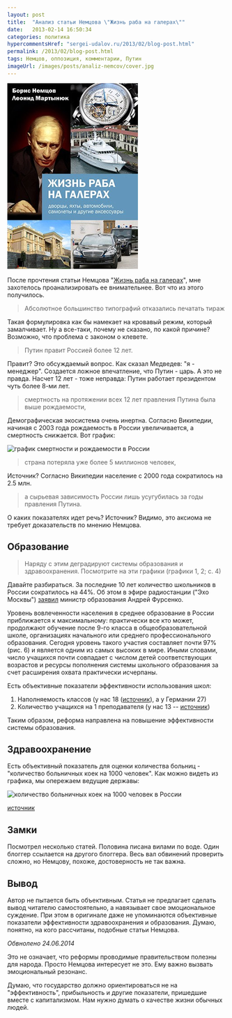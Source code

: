 ```yaml
---
layout: post
title:  "Анализ статьи Немцова \"Жизнь раба на галерах\""
date:   2013-02-14 16:50:34
categories: политика
hypercommentsHref: "sergei-udalov.ru/2013/02/blog-post.html"
permalink: /2013/02/blog-post.html
tags: Немцов, оппозиция, комментарии, Путин
imageUrl: /images/posts/analiz-nemcov/cover.jpg
---
```


![](/images/posts/analiz-nemcov/cover.jpg)


После прочтения статьи Немцова "[Жизнь раба на галерах](http://www.putin-itogi.ru/rab-na-galerah/)", мне захотелось проанализировать ее внимательнее. Вот что из этого получилось.

> Абсолютное большинство типографий отказались печатать тираж

Такая формулировка как бы намекает на кровавый режим, который замалчивает. Ну а все-таки, почему не сказано, по какой причине? Возможно, что проблема с законом о клевете.

> Путин правит Россией более 12 лет.

 Правит? Это обсуждаемый вопрос. Как сказал Медведев: "я - менеджер". Создается ложное впечатление, что Путин - царь. А это не правда. Насчет 12 лет - тоже неправда: Путин работает президентом чуть более 8-ми лет.

> смертность на протяжении всех 12 лет правления Путина была выше рождаемости,

Демографическая экосистема очень инертна. Согласно Википедии, начиная с 2003 года рождаемость в России увеличивается, а смертность снижается. Вот график:

![график смертности и рождаемости в России](/images/posts/analiz-nemcov/rozhdaemost.png "график смертности и рождаемости в России")

> страна потеряла уже более 5 миллионов человек, 

Источник? Согласно Википедии население с 2000 года сократилось на 2.5 млн.

> а сырьевая зависимость России лишь усугубилась за годы правления Путина.

О каких показателях идет речь? Источник? Видимо, это аксиома не требует доказательств по мнению Немцова.


## Образование

> Наряду с этим деградируют системы образования и здравоохранения. Посмотрите на эти графики (графики 1, 2; с. 4)

Давайте разбираться. За последние 10 лет количество школьников в России сократилось на 44%. Об этом в эфире радиостанции ("Эхо Москвы") [заявил](http://www.utro.ru/news/2010/05/08/892460.shtml) министр образования Андрей Фурсенко. 


Уровень вовлеченности населения в среднее образование в России приближается к максимальному: практически все кто может, продолжают обучение после 9-го класса в общеобразовательной школе, организациях начального или среднего профессионального образования. Сегодня уровень такого участия составляет почти 97% (рис. 6) и является одним из самых высоких в мире. Иными словами, число учащихся почти совпадает с числом детей соответствующих возрастов и ресурсы пополнения системы школьного образования за счет расширения охвата практически исчерпаны.


Есть объективные показатели эффективности использования школ:

  1. Наполняемость классов (у нас 18 ([источник](http://www.gks.ru/bgd/regl/B10_04/IssWWW.exe/Stg/d03/3-tab-obraz.htm)), а у Германии 27)
  2. Количество учащихся на 1 преподавателя (у нас 13 -- [источник](http://www.gks.ru/free_doc/new_site/population/obraz/o-obr2.htm))

Таким образом, реформа направлена на повышение эффективности системы образования. 

## Здравоохранение

Есть объективный показатель для оценки количества больниц - "количество больничных коек на 1000 человек". Как можно видеть из графика, мы опережаем ведущие державы:


![количество больничных коек на 1000 человек в России](/images/posts/analiz-nemcov/zdravohranenie.png "количество больничных коек на 1000 человек в России")

[источник](http://www.kaivg.narod.ru/hakims.pdf)

## Замки

Посмотрел несколько статей. Половина писана вилами по воде. Один блоггер ссылается на другого блоггера. Весь вал обвинений проверить сложно, но Немцову, похоже, достоверность не так важна. 

## Вывод

Автор не пытается быть объективным. Статья не предлагает сделать вывод читателю самостоятельно, а навязывает свое эмоциональное суждение. При этом в оригинале даже не упоминаются объективные показатели эффективности здравоохранения и образования. Думаю, понятно, на кого рассчитаны, подобные статьи Немцова.

*Обвнолено 24.06.2014*

Это не означает, что реформы проводимые правительством полезны для народа. Просто Немцова интересует не это. Ему важно вызвать эмоциональный резонанс.

Думаю, что государство должно ориентироваться не на "эффективность", прибыльность и другие показатели, пришедшие вместе с капитализмом. Нам нужно думать о качестве жизни обычных людей.


